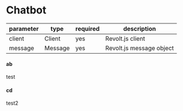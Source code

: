 # Chatbot

| parameter | type | required | description |
|-----------|------|----------|-------------|
| client | Client | yes | Revolt.js client |
| message | Message | yes | Revolt.js message object |

<!-- tabs:start -->
#### **ab**

test

#### **cd**

test2

<!-- tabs:end -->